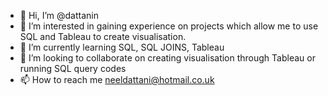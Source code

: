 - 👋 Hi, I’m @dattanin
- 👀 I’m interested in gaining experience on projects which allow me to use SQL and Tableau to create visualisation.
- 🌱 I’m currently learning SQL, SQL JOINS, Tableau
- 💞️ I’m looking to collaborate on creating visualisation through Tableau or running SQL query codes
- 📫 How to reach me neeldattani@hotmail.co.uk

<!---
dattanin/dattanin is a ✨ special ✨ repository because its `README.md` (this file) appears on your GitHub profile.
You can click the Preview link to take a look at your changes.
--->
